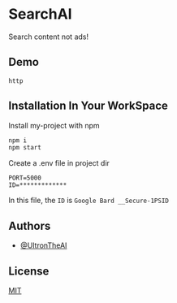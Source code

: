 
# SearchAI

Search content not ads!


## Demo

```
http
```


## Installation In Your WorkSpace

Install my-project with npm

```bash
npm i
npm start
```
Create a .env file in project dir

```env
PORT=5000
ID=*************
```

In this file, the `ID` is `Google Bard __Secure-1PSID`


    
## Authors

- [@UltronTheAI](https://www.github.com/UltronTheAI)


## License

[MIT](https://choosealicense.com/licenses/mit/)
